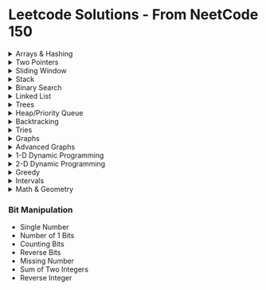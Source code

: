 # Leetcode Solutions - From NeetCode 150

<details>
  <summary>Arrays & Hashing</summary>
  <ul>
    <li>Contains Duplicate</li>
    <li>Valid Anagram</li>
    <li>Two Sum</li>
    <li>Group Anagrams</li>
    <li>Top K Frequent Elements</li>
    <li>Encode and Decode Strings</li>
    <li>Product of Array Except Self</li>
    <li>Valid Sudoku</li>
    <li>Longest Consecutive Sequence</li>
  </ul>
</details>

<details>
  <summary>Two Pointers</summary>
  <ul>
    <li>Valid Palindrome</li>
    <li>Two Sum II Input Array Is Sorted</li>
    <li>3Sum</li>
    <li>Container With Most Water</li>
    <li>Trapping Rain Water</li>
  </ul>
</details>

<details>
  <summary>Sliding Window</summary>
  <ul>
    <li>Best Time to Buy And Sell Stock</li>
    <li>Longest Substring Without Repeating Characters</li>
    <li>Longest Repeating Character Replacement</li>
    <li>Permutation In String</li>
    <li>Minimum Window Substring</li>
    <li>Sliding Window Maximum</li>
  </ul>
</details>

<details>
  <summary>Stack</summary>
  <ul>
    <li>Valid Parentheses</li>
    <li>Min Stack</li>
    <li>Evaluate Reverse Polish Notation</li>
    <li>Generate Parentheses</li>
    <li>Daily Temperatures</li>
    <li>Car Fleet</li>
    <li>Largest Rectangle In Histogram</li>
  </ul>
</details>

<details>
  <summary>Binary Search</summary>
  <ul>
    <li>Binary Search</li>
    <li>Search a 2D Matrix</li>
    <li>Koko Eating Bananas</li>
    <li>Find Minimum In Rotated Sorted Array</li>
    <li>Search In Rotated Sorted Array</li>
    <li>Time Based Key Value Store</li>
    <li>Median of Two Sorted Arrays</li>
  </ul>
</details>

<details>
  <summary>Linked List</summary>
  <ul>
    <li>Reverse Linked List</li>
    <li>Merge Two Sorted Lists</li>
    <li>Reorder List</li>
    <li>Remove Nth Node From End of List</li>
    <li>Copy List With Random Pointer</li>
    <li>Add Two Numbers</li>
    <li>Linked List Cycle</li>
    <li>Find The Duplicate Number</li>
    <li>LRU Cache</li>
    <li>Merge K Sorted Lists</li>
    <li>Reverse Nodes In K Group</li>
  </ul>
</details>

<details>
  <summary>Trees</summary>
  <ul>
    <li>Invert Binary Tree</li>
    <li>Maximum Depth of Binary Tree</li>
    <li>Diameter of Binary Tree</li>
    <li>Balanced Binary Tree</li>
    <li>Same Tree</li>
    <li>Subtree of Another Tree</li>
    <li>Lowest Common Ancestor of a Binary Search Tree</li>
    <li>Binary Tree Level Order Traversal</li>
    <li>Binary Tree Right Side View</li>
    <li>Count Good Nodes In Binary Tree</li>
    <li>Validate Binary Search Tree</li>
    <li>Kth Smallest Element In a Bst</li>
    <li>Construct Binary Tree From Preorder And Inorder Traversal</li>
    <li>Binary Tree Maximum Path Sum</li>
    <li>Serialize And Deserialize Binary Tree</li>
  </ul>
</details>

<details>
  <summary>Heap/Priority Queue</summary>
  <ul>
    <li>Kth Largest Element In a Stream</li>
    <li>Last Stone Weight</li>
    <li>K Closest Points to Origin</li>
    <li>Kth Largest Element In An Array</li>
    <li>Task Scheduler</li>
    <li>Design Twitter</li>
    <li>Find Median From Data Stream</li>
  </ul>
</details>

<details>
<summary>Backtracking</summary>
<ul>
<li>Subsets</li>
<li>Combination Sum</li>
<li>Permutations</li>
<li>Subsets II</li>
<li>Combination Sum II</li>
<li>Word Search</li>
<li>Palindrome Partitioning</li>
<li>Letter Combinations of a Phone Number</li>
<li>N Queens</li>
</ul>
</details>

<details>
<summary>Tries</summary>
<ul>
<li>Implement Trie Prefix Tree</li>
<li>Design Add And Search Words Data Structure</li>
<li>Word Search II</li>
</ul>
</details>

<details>
<summary>Graphs</summary>
<ul>
<li>Number of Islands</li>
<li>Max Area of Island</li>
<li>Clone Graph</li>
<li>Walls And Gates</li>
<li>Rotting Oranges</li>
<li>Pacific Atlantic Water Flow</li>
<li>Surrounded Regions</li>
<li>Course Schedule</li>
<li>Course Schedule II</li>
<li>Graph Valid Tree</li>
<li>Number of Connected Components In An Undirected Graph</li>
<li>Redundant Connection</li>
<li>Word Ladder</li>
</ul>
</details>

<details>
<summary>Advanced Graphs</summary>
<ul>
<li>Reconstruct Itinerary</li>
<li>Min Cost to Connect All Points</li>
<li>Network Delay Time</li>
<li>Swim In Rising Water</li>
<li>Alien Dictionary</li>
<li>Cheapest Flights Within K Stops</li>
</ul>
</details>

<details>
<summary>1-D Dynamic Programming</summary>
<ul>
<li>Climbing Stairs</li>
<li>Min Cost Climbing Stairs</li>
<li>House Robber</li>
<li>House Robber II</li>
<li>Longest Palindromic Substring</li>
<li>Palindromic Substrings</li>
<li>Decode Ways</li>
<li>Coin Change</li>
<li>Maximum Product Subarray</li>
<li>Word Break</li>
<li>Longest Increasing Subsequence</li>
<li>Partition Equal Subset Sum</li>
</ul>
</details>

<details>
<summary>2-D Dynamic Programming</summary>
<ul>
<li>Unique Paths</li>
<li>Longest Common Subsequence</li>
<li>Best Time to Buy And Sell Stock With Cooldown</li>
<li>Coin Change II</li>
<li>Target Sum</li>
<li>Interleaving String</li>
<li>Longest Increasing Path In a Matrix</li>
<li>Distinct Subsequences</li>
<li>Edit Distance</li>
<li>Burst Balloons</li>
<li>Regular Expression Matching</li>
</ul>
</details>

<details>
<summary>Greedy</summary>
<ul>
<li>Maximum Subarray</li>
<li>Jump Game</li>
<li>Jump Game II</li>
<li>Gas Station</li>
<li>Hand of Straights</li>
<li>Merge Triplets to Form Target Triplet</li>
<li>Partition Labels</li>
<li>Valid Parenthesis String</li>
</ul>
</details>

<details>
<summary>Intervals</summary>
<ul>
<li>Insert Interval</li>
<li>Merge Intervals</li>
<li>Non Overlapping Intervals</li>
<li>Meeting Rooms</li>
<li>Meeting Rooms II</li>
<li>Minimum Interval to Include Each Query</li>
</ul>
</details>

<details>
<summary>Math & Geometry</summary>
<ul>
<li>Rotate Image</li>
<li>Spiral Matrix</li>
<li>Set Matrix Zeroes</li>
<li>Happy Number</li>
<li>Plus One</li>
<li>Pow(x, n)</li>
<li>Multiply Strings</li>
<li>Detect Squares</li>
</ul>
</details>

### Bit Manipulation
- Single Number	
- Number of 1 Bits	
- Counting Bits	
- Reverse Bits	
- Missing Number	
- Sum of Two Integers	
- Reverse Integer
